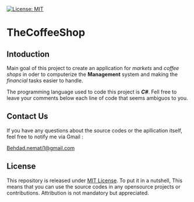 [![License: MIT](https://img.shields.io/badge/License-MIT-yellow.svg)](https://opensource.org/licenses/MIT)
# TheCoffeeShop

## Intoduction
Main goal of this project to create an application for _markets_ and _coffee shops_ in oder to computerize the __Management__ system and making the _financial_ tasks easier to handle.

The programming language used to code this project is ___C#___. Fell free to leave your comments below each line of code that seems ambiguos to you.

## Contact Us
If you have any questions about the source codes or the apllication itself, feel free to notify me via Gmail : 

[Behdad.nemati1@gmail.com](https://Behdad.nemati1@gmail.com)

## License 
This repository is released under [MIT License](https://opensource.org/licenses/MIT). To put it in a nutshell, This means that you can use the source codes in any opensource projects or contributions. Attribution is not mandatory but appreciated.

